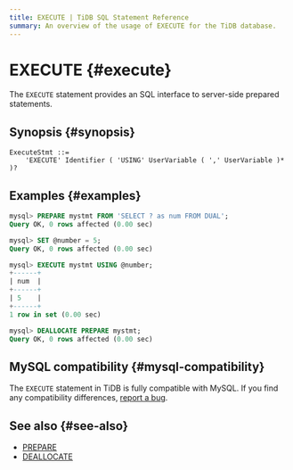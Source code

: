 ```yaml
---
title: EXECUTE | TiDB SQL Statement Reference
summary: An overview of the usage of EXECUTE for the TiDB database.
---
```


# EXECUTE {#execute}

The `EXECUTE` statement provides an SQL interface to server-side prepared statements.

## Synopsis {#synopsis}

```ebnf+diagram
ExecuteStmt ::=
    'EXECUTE' Identifier ( 'USING' UserVariable ( ',' UserVariable )* )?
```

## Examples {#examples}

```sql
mysql> PREPARE mystmt FROM 'SELECT ? as num FROM DUAL';
Query OK, 0 rows affected (0.00 sec)

mysql> SET @number = 5;
Query OK, 0 rows affected (0.00 sec)

mysql> EXECUTE mystmt USING @number;
+------+
| num  |
+------+
| 5    |
+------+
1 row in set (0.00 sec)

mysql> DEALLOCATE PREPARE mystmt;
Query OK, 0 rows affected (0.00 sec)
```

## MySQL compatibility {#mysql-compatibility}

The `EXECUTE` statement in TiDB is fully compatible with MySQL. If you find any compatibility differences, [report a bug](https://docs.pingcap.com/tidb/stable/support).

## See also {#see-also}

-   [PREPARE](/sql-statements/sql-statement-prepare.md)
-   [DEALLOCATE](/sql-statements/sql-statement-deallocate.md)
